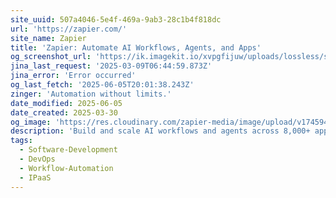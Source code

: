 ```yaml
---
site_uuid: 507a4046-5e4f-469a-9ab3-28c1b4f818dc
url: 'https://zapier.com/'
site_name: Zapier
title: 'Zapier: Automate AI Workflows, Agents, and Apps'
og_screenshot_url: 'https://ik.imagekit.io/xvpgfijuw/uploads/lossless/screenshots/20250605_Zapier_og_screenshot.jpeg'
jina_last_request: '2025-03-09T06:44:59.873Z'
jina_error: 'Error occurred'
og_last_fetch: '2025-06-05T20:01:38.243Z'
zinger: 'Automation without limits.'
date_modified: 2025-06-05
date_created: 2025-03-30
og_image: 'https://res.cloudinary.com/zapier-media/image/upload/v1745941190/Homepage/og-homepage_zls2qi.png'
description: 'Build and scale AI workflows and agents across 8,000+ apps with Zapier—the most connected AI orchestration platform. Trusted by 3 million+ businesses.'
tags:
  - Software-Development
  - DevOps
  - Workflow-Automation
  - IPaaS
---
```


